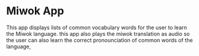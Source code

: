 Miwok App
===================================
This app displays lists of common vocabulary words for the user to learn the Miwok language.
this app also plays the miwok translation as audio so the user can also learn the correct pronounciation of common words of the language,
